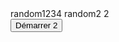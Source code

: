 <!DOCTYPE html>
<!--[if lt IE 7]>      <html class="no-js lt-ie9 lt-ie8 lt-ie7"> <![endif]-->
<!--[if IE 7]>         <html class="no-js lt-ie9 lt-ie8"> <![endif]-->
<!--[if IE 8]>         <html class="no-js lt-ie9"> <![endif]-->
<!--[if gt IE 8]>      <html class="no-js"> <!--<![endif]-->
<html>

<head>
    <meta charset="utf-8">
    <title>Morpion</title>
    <meta name="Morpion" content="Le site permet de jouer au morpion">
    <meta name="viewport" content="width=device-width, initial-scale=1">
    <link rel="stylesheet" href="steelsheet.css">
</head>

<body>
    <script src="javascript.js"></script>
    random1234
    random2
    2
    <section class="box">
        <div id="boutton">
            <input type="button" value="Démarrer 2" onclick="testfonct();" id="b1" />
        </div>
        <div id="rectangle">
            <canvas id='c1' style='background-color: #fff;'></canvas>
        </div>
    </section>
    </section>
</body>

</html>